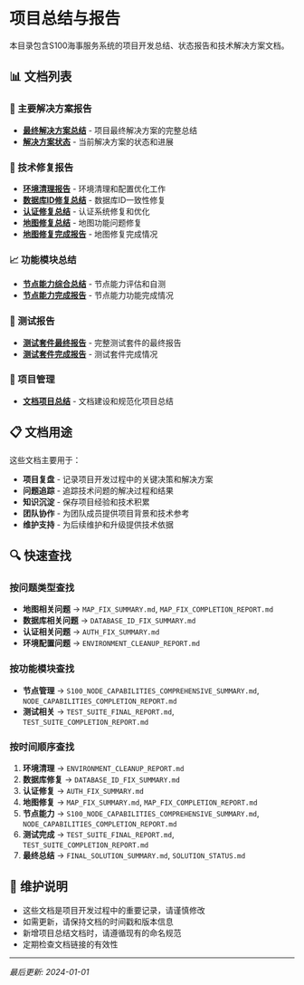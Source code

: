 # 项目总结与报告

本目录包含S100海事服务系统的项目开发总结、状态报告和技术解决方案文档。

## 📊 文档列表

### 🎯 主要解决方案报告
- **[最终解决方案总结](./FINAL_SOLUTION_SUMMARY.md)** - 项目最终解决方案的完整总结
- **[解决方案状态](./SOLUTION_STATUS.md)** - 当前解决方案的状态和进展

### 🔧 技术修复报告
- **[环境清理报告](./ENVIRONMENT_CLEANUP_REPORT.md)** - 环境清理和配置优化工作
- **[数据库ID修复总结](./DATABASE_ID_FIX_SUMMARY.md)** - 数据库ID一致性修复
- **[认证修复总结](./AUTH_FIX_SUMMARY.md)** - 认证系统修复和优化
- **[地图修复总结](./MAP_FIX_SUMMARY.md)** - 地图功能问题修复
- **[地图修复完成报告](./MAP_FIX_COMPLETION_REPORT.md)** - 地图修复完成情况

### 📈 功能模块总结
- **[节点能力综合总结](./S100_NODE_CAPABILITIES_COMPREHENSIVE_SUMMARY.md)** - 节点能力评估和自测
- **[节点能力完成报告](./NODE_CAPABILITIES_COMPLETION_REPORT.md)** - 节点能力功能完成情况

### 🧪 测试报告
- **[测试套件最终报告](./TEST_SUITE_FINAL_REPORT.md)** - 完整测试套件的最终报告
- **[测试套件完成报告](./TEST_SUITE_COMPLETION_REPORT.md)** - 测试套件完成情况

### 📝 项目管理
- **[文档项目总结](./DOCUMENTATION_PROJECT_SUMMARY.md)** - 文档建设和规范化项目总结

## 📋 文档用途

这些文档主要用于：
- **项目复盘** - 记录项目开发过程中的关键决策和解决方案
- **问题追踪** - 追踪技术问题的解决过程和结果
- **知识沉淀** - 保存项目经验和技术积累
- **团队协作** - 为团队成员提供项目背景和技术参考
- **维护支持** - 为后续维护和升级提供技术依据

## 🔍 快速查找

### 按问题类型查找
- **地图相关问题** → `MAP_FIX_SUMMARY.md`, `MAP_FIX_COMPLETION_REPORT.md`
- **数据库相关问题** → `DATABASE_ID_FIX_SUMMARY.md`
- **认证相关问题** → `AUTH_FIX_SUMMARY.md`
- **环境配置问题** → `ENVIRONMENT_CLEANUP_REPORT.md`

### 按功能模块查找
- **节点管理** → `S100_NODE_CAPABILITIES_COMPREHENSIVE_SUMMARY.md`, `NODE_CAPABILITIES_COMPLETION_REPORT.md`
- **测试相关** → `TEST_SUITE_FINAL_REPORT.md`, `TEST_SUITE_COMPLETION_REPORT.md`

### 按时间顺序查找
1. **环境清理** → `ENVIRONMENT_CLEANUP_REPORT.md`
2. **数据库修复** → `DATABASE_ID_FIX_SUMMARY.md`
3. **认证修复** → `AUTH_FIX_SUMMARY.md`
4. **地图修复** → `MAP_FIX_SUMMARY.md`, `MAP_FIX_COMPLETION_REPORT.md`
5. **节点能力** → `S100_NODE_CAPABILITIES_COMPREHENSIVE_SUMMARY.md`, `NODE_CAPABILITIES_COMPLETION_REPORT.md`
6. **测试完成** → `TEST_SUITE_FINAL_REPORT.md`, `TEST_SUITE_COMPLETION_REPORT.md`
7. **最终总结** → `FINAL_SOLUTION_SUMMARY.md`, `SOLUTION_STATUS.md`

## 📝 维护说明

- 这些文档是项目开发过程中的重要记录，请谨慎修改
- 如需更新，请保持文档的时间戳和版本信息
- 新增项目总结文档时，请遵循现有的命名规范
- 定期检查文档链接的有效性

---

*最后更新: 2024-01-01*